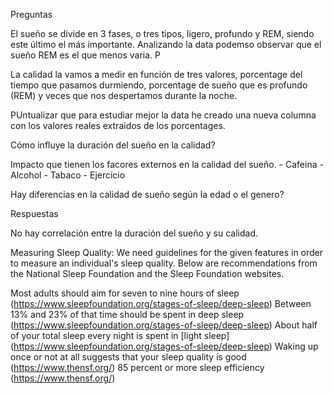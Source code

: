 Preguntas

El sueño se divide en 3 fases, o tres tipos, ligero, profundo y REM, siendo este último el más importante. Analizando la data podemso observar que el sueño REM es el que menos varia. P

La calidad la vamos a medir en función de tres valores, porcentage del tiempo que pasamos durmiendo, porcentage de sueño que es profundo (REM) y veces que nos despertamos durante la noche.

PUntualizar que para estudiar mejor la data he creado una nueva columna con los valores reales extraidos de los porcentages. 

Cómo influye la duración del sueño en la calidad?

Impacto que tienen los facores externos en la calidad del sueño.
    - Cafeina
    - Alcohol
    - Tabaco
    - Ejercicio

Hay diferencias en la calidad de sueño según la edad o el genero?


Respuestas

No hay correlación entre la duración del sueño y su calidad.






Measuring Sleep Quality:
We need guidelines for the given features in order to measure an individual's sleep quality. Below are recommendations from the National Sleep Foundation and the Sleep Foundation websites.

Most adults should aim for seven to nine hours of sleep (https://www.sleepfoundation.org/stages-of-sleep/deep-sleep)
Between 13% and 23% of that time should be spent in deep sleep (https://www.sleepfoundation.org/stages-of-sleep/deep-sleep)
About half of your total sleep every night is spent in [light sleep] (https://www.sleepfoundation.org/stages-of-sleep/deep-sleep)
Waking up once or not at all suggests that your sleep quality is good (https://www.thensf.org/)
85 percent or more sleep efficiency (https://www.thensf.org/)